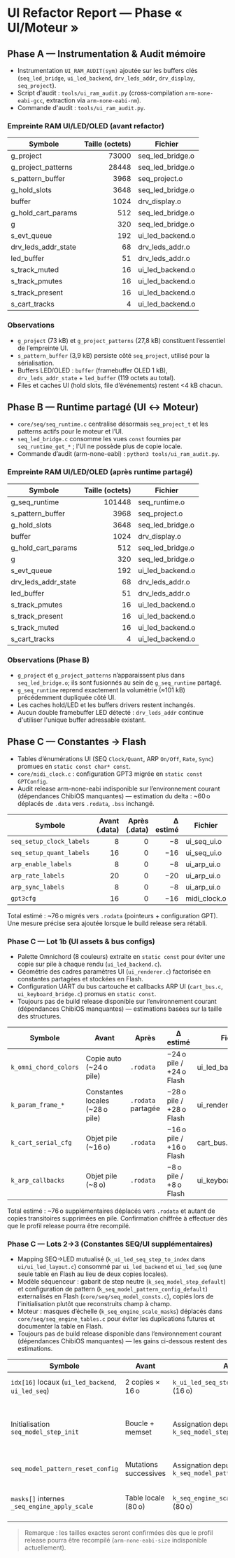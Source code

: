 # UI Refactor Report — Phase « UI/Moteur »

## Phase A — Instrumentation & Audit mémoire

- Instrumentation `UI_RAM_AUDIT(sym)` ajoutée sur les buffers clés (`seq_led_bridge`, `ui_led_backend`, `drv_leds_addr`, `drv_display`, `seq_project`).
- Script d'audit : `tools/ui_ram_audit.py` (cross-compilation `arm-none-eabi-gcc`, extraction via `arm-none-eabi-nm`).
- Commande d'audit : `tools/ui_ram_audit.py`.

### Empreinte RAM UI/LED/OLED (avant refactor)

| Symbole | Taille (octets) | Fichier |
| --- | ---: | --- |
| g_project | 73000 | seq_led_bridge.o |
| g_project_patterns | 28448 | seq_led_bridge.o |
| s_pattern_buffer | 3968 | seq_project.o |
| g_hold_slots | 3648 | seq_led_bridge.o |
| buffer | 1024 | drv_display.o |
| g_hold_cart_params | 512 | seq_led_bridge.o |
| g | 320 | seq_led_bridge.o |
| s_evt_queue | 192 | ui_led_backend.o |
| drv_leds_addr_state | 68 | drv_leds_addr.o |
| led_buffer | 51 | drv_leds_addr.o |
| s_track_muted | 16 | ui_led_backend.o |
| s_track_pmutes | 16 | ui_led_backend.o |
| s_track_present | 16 | ui_led_backend.o |
| s_cart_tracks | 4 | ui_led_backend.o |

### Observations

- `g_project` (73 kB) et `g_project_patterns` (27,8 kB) constituent l’essentiel de l’empreinte UI.
- `s_pattern_buffer` (3,9 kB) persiste côté `seq_project`, utilisé pour la sérialisation.
- Buffers LED/OLED : `buffer` (framebuffer OLED 1 kB), `drv_leds_addr_state` + `led_buffer` (119 octets au total).
- Files et caches UI (hold slots, file d’événements) restent <4 kB chacun.

## Phase B — Runtime partagé (UI ↔ Moteur)

- `core/seq/seq_runtime.c` centralise désormais `seq_project_t` et les patterns actifs pour le moteur et l’UI.
- `seq_led_bridge.c` consomme les vues `const` fournies par `seq_runtime_get_*` ; l’UI ne possède plus de copie locale.
- Commande d’audit (arm-none-eabi) : `python3 tools/ui_ram_audit.py`.

### Empreinte RAM UI/LED/OLED (après runtime partagé)

| Symbole | Taille (octets) | Fichier |
| --- | ---: | --- |
| g_seq_runtime | 101448 | seq_runtime.o |
| s_pattern_buffer | 3968 | seq_project.o |
| g_hold_slots | 3648 | seq_led_bridge.o |
| buffer | 1024 | drv_display.o |
| g_hold_cart_params | 512 | seq_led_bridge.o |
| g | 320 | seq_led_bridge.o |
| s_evt_queue | 192 | ui_led_backend.o |
| drv_leds_addr_state | 68 | drv_leds_addr.o |
| led_buffer | 51 | drv_leds_addr.o |
| s_track_pmutes | 16 | ui_led_backend.o |
| s_track_present | 16 | ui_led_backend.o |
| s_track_muted | 16 | ui_led_backend.o |
| s_cart_tracks | 4 | ui_led_backend.o |

### Observations (Phase B)

- `g_project` et `g_project_patterns` n’apparaissent plus dans `seq_led_bridge.o`; ils sont fusionnés au sein de `g_seq_runtime` partagé.
- `g_seq_runtime` reprend exactement la volumétrie (≈101 kB) précédemment dupliquée côté UI.
- Les caches hold/LED et les buffers drivers restent inchangés.
- Aucun double framebuffer LED détecté : `drv_leds_addr` continue d'utiliser l'unique buffer adressable existant.

## Phase C — Constantes → Flash

- Tables d’énumérations UI (SEQ `Clock/Quant`, ARP `On/Off`, `Rate`, `Sync`) promues en `static const char* const`.
- `core/midi_clock.c` : configuration GPT3 migrée en `static const GPTConfig`.
- Audit release arm-none-eabi indisponible sur l’environnement courant (dépendances ChibiOS manquantes) — estimation du delta : ~60 o déplacés de `.data` vers `.rodata`, `.bss` inchangé.

| Symbole | Avant (.data) | Après (.data) | Δ estimé | Fichier |
| --- | ---: | ---: | ---: | --- |
| `seq_setup_clock_labels` | 8 | 0 | −8 | ui_seq_ui.o |
| `seq_setup_quant_labels` | 16 | 0 | −16 | ui_seq_ui.o |
| `arp_enable_labels` | 8 | 0 | −8 | ui_arp_ui.o |
| `arp_rate_labels` | 20 | 0 | −20 | ui_arp_ui.o |
| `arp_sync_labels` | 8 | 0 | −8 | ui_arp_ui.o |
| `gpt3cfg` | 16 | 0 | −16 | midi_clock.o |

Total estimé : ~76 o migrés vers `.rodata` (pointeurs + configuration GPT). Une mesure précise sera ajoutée lorsque le build release sera rétabli.

### Phase C — Lot 1b (UI assets & bus configs)

- Palette Omnichord (8 couleurs) extraite en `static const` pour éviter une copie sur pile à chaque rendu (`ui_led_backend.c`).
- Géométrie des cadres paramètres UI (`ui_renderer.c`) factorisée en constantes partagées et stockées en Flash.
- Configuration UART du bus cartouche et callbacks ARP UI (`cart_bus.c`, `ui_keyboard_bridge.c`) promus en `static const`.
- Toujours pas de build release disponible sur l’environnement courant (dépendances ChibiOS manquantes) — estimations basées sur la taille des structures.

| Symbole | Avant | Après | Δ estimé | Fichier |
| --- | --- | --- | --- | --- |
| `k_omni_chord_colors` | Copie auto (~24 o pile) | `.rodata` | −24 o pile / +24 o Flash | ui_led_backend.o |
| `k_param_frame_*` | Constantes locales (~28 o pile) | `.rodata` partagée | −28 o pile / +28 o Flash | ui_renderer.o |
| `k_cart_serial_cfg` | Objet pile (~16 o) | `.rodata` | −16 o pile / +16 o Flash | cart_bus.o |
| `k_arp_callbacks` | Objet pile (~8 o) | `.rodata` | −8 o pile / +8 o Flash | ui_keyboard_bridge.o |

Total estimé : ~76 o supplémentaires déplacés vers `.rodata` et autant de copies transitoires supprimées en pile. Confirmation chiffrée à effectuer dès que le profil release pourra être recompilé.

### Phase C — Lots 2→3 (Constantes SEQ/UI supplémentaires)

- Mapping SEQ→LED mutualisé (`k_ui_led_seq_step_to_index` dans `ui/ui_led_layout.c`) consommé par `ui_led_backend` et `ui_led_seq` (une seule table en Flash au lieu de deux copies locales).
- Modèle séquenceur : gabarit de step neutre (`k_seq_model_step_default`) et configuration de pattern (`k_seq_model_pattern_config_default`) externalisés en Flash (`core/seq/seq_model_consts.c`), copiés lors de l'initialisation plutôt que reconstruits champ à champ.
- Moteur : masques d’échelle (`k_seq_engine_scale_masks`) déplacés dans `core/seq/seq_engine_tables.c` pour éviter les duplications futures et documenter la table en Flash.
- Toujours pas de build release disponible dans l’environnement courant (dépendances ChibiOS manquantes) — les gains ci-dessous restent des estimations.

| Symbole | Avant | Après | Δ estimé | Fichier |
| --- | --- | --- | --- | --- |
| `idx[16]` locaux (`ui_led_backend`, `ui_led_seq`) | 2 copies × 16 o | `k_ui_led_seq_step_to_index` unique (16 o) | ≈ −16 o `.rodata` | ui_led_backend.o / ui_led_seq.o → ui_led_layout.o |
| Initialisation `seq_model_step_init` | Boucle + memset | Assignation depuis `k_seq_model_step_default` | CPU réduit, `g_seq_runtime` inchangé, +Struct en Flash (~>256 o) | seq_model.o / seq_model_consts.o |
| `seq_model_pattern_reset_config` | Mutations successives | Assignation depuis `k_seq_model_pattern_config_default` | CPU réduit, +struct Flash (~48 o) | seq_model.o / seq_model_consts.o |
| `masks[]` internes `_seq_engine_apply_scale` | Table locale (80 o) | `k_seq_engine_scale_masks` partagée (80 o) | Δ≈0 mais table désormais mutualisable | seq_engine.o / seq_engine_tables.o |

> Remarque : les tailles exactes seront confirmées dès que le profil release pourra être recompilé (`arm-none-eabi-size` indisponible actuellement).

